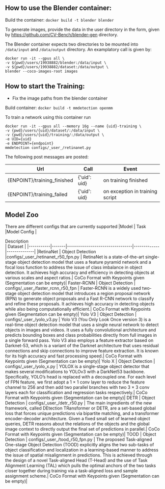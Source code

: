 ## How to use the Blender container:
Build the container: `docker build -t blender blender` 

To generate images, provide the data in the user directory in the form, given by https://github.com/CV-Bench/blender-gen directory.

The Blender container expects two directories to be mounted into `/data/input` and `/data/output` directory.
An examplatory call is given by:
```
docker run -it --gpus all \
-v ${pwd}/users/19938882/blender:/data/input \
-v ${pwd}/users/19938882/dataset:/data/output \
blender --coco-images-root images
```

## How to start the Training:
* Fix the image paths from the blender container

Build container: `docker build -t mmdetection openmm`

To train a network using this container run 
```
docker run -it --gpus all --memory 16g --name {uid}-training \
-v {pwd}/users/{uid}/dataset/:/data/input \
-v {pwd}/users/{uid}/training/:/data/output \
-e UID={uid}
-e ENDPOINT={endpoint}
mmdetection configs/_user_/retinanet.py
```

The following post messages are posted:

| Url | Call | Event |
|-----|------|-------|
|{ENPOINT}/training_finished | {'uid': uid} | on training finished | 
|{ENPOINT}/training_failed | {'uid': uid} | on exception in training script | 


## Model Zoo

There are different configs that are currently supported
|Model      | Task  |Model Config                    | <div style="width:700px">Description</div>| Dataset      |
|-----------|-------|---------------------------------|-------------|--------------|
|RetinaNet  | Object Detection |configs/\_user\_/retinanet_r50_fpn.py   | RetinaNet is a state-of-the-art single-stage object detection model that uses a feature pyramid network and a focal loss function to address the issue of class imbalance in object detection. It achieves high accuracy and efficiency in detecting objects at various scales and aspect ratios.| CoCo Format with Keypoints given (Segmentation can be empty)|
Faster-RCNN | Object Detection | configs/\_user\_/faster_rcnn_r50_fpn | Faster-RCNN is a widely used two-stage object detection model that introduces a region proposal network (RPN) to generate object proposals and a Fast R-CNN network to classify and refine these proposals. It achieves high accuracy in detecting objects while also being computationally efficient.| CoCo Format with Keypoints given (Segmentation can be empty)|
Yolo V3 | Object Detection | configs/\_user\_/yolo_v3.py | Yolo V3 (You Only Look Once version 3) is a real-time object detection model that uses a single neural network to detect objects in images and videos. It uses a fully convolutional architecture and predicts bounding boxes and class probabilities directly from full images in a single forward pass. Yolo V3 also employs a feature extractor based on Darknet-53, which is a variant of the Darknet architecture that uses residual connections and skip connections to improve feature extraction. It is known for its high accuracy and fast processing speed.| CoCo Format with Keypoints given (Segmentation can be empty)|
Yolo X  | Object Detection | configs/\_user\_/yolo_x.py | YOLOX is a single-stage object detector that makes several modifications to YOLOv3 with a DarkNet53 backbone. Specifically, YOLO’s head is replaced with a decoupled one. For each level of FPN feature, we first adopt a 1 × 1 conv layer to reduce the feature channel to 256 and then add two parallel branches with two 3 × 3 conv layers each for classification and regression tasks respectively.| CoCo Format with Keypoints given (Segmentation can be empty)|
DETR  | Object Detection | configs/\_user\_/detr_r50.py | The main ingredients of the new framework, called DEtection TRansformer or DETR, are a set-based global loss that forces unique predictions via bipartite matching, and a transformer encoder-decoder architecture. Given a fixed small set of learned object queries, DETR reasons about the relations of the objects and the global image context to directly output the final set of predictions in parallel.| CoCo Format with Keypoints given (Segmentation can be empty)|
TOOD  | Object Detection | configs/\_user\_/tood_r50_fpn.py | The proposed Task-aligned One-stage Object Detection (TOOD) explicitly aligns the two sub-tasks of object classification and localization in a learning-based manner to address the issue of spatial misalignment in predictions. This is achieved through the design of a novel Task-aligned Head (T-Head) and the use of Task Alignment Learning (TAL) which pulls the optimal anchors of the two tasks closer together during training via a task-aligned loss and sample assignment scheme.| CoCo Format with Keypoints given (Segmentation can be empty)|